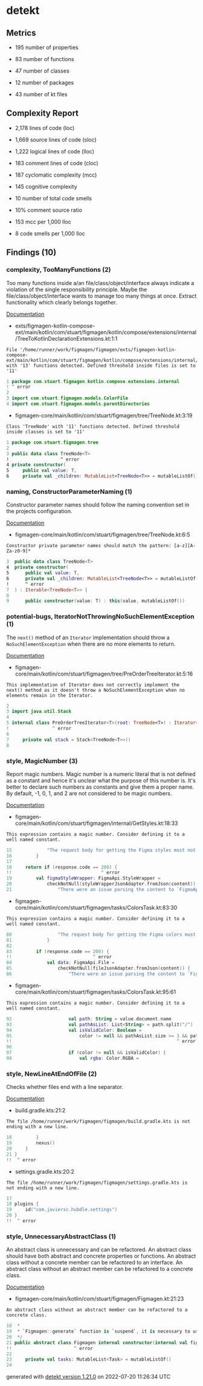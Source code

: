 # detekt

## Metrics

* 195 number of properties

* 83 number of functions

* 47 number of classes

* 12 number of packages

* 43 number of kt files

## Complexity Report

* 2,178 lines of code (loc)

* 1,669 source lines of code (sloc)

* 1,222 logical lines of code (lloc)

* 183 comment lines of code (cloc)

* 187 cyclomatic complexity (mcc)

* 145 cognitive complexity

* 10 number of total code smells

* 10% comment source ratio

* 153 mcc per 1,000 lloc

* 8 code smells per 1,000 lloc

## Findings (10)

### complexity, TooManyFunctions (2)

Too many functions inside a/an file/class/object/interface always indicate a violation of the single responsibility principle. Maybe the file/class/object/interface wants to manage too many things at once. Extract functionality which clearly belongs together.

[Documentation](https://detekt.dev/docs/rules/complexity#toomanyfunctions)

* exts/figmagen-kotlin-compose-ext/main/kotlin/com/stuart/figmagen/kotlin/compose/extensions/internal/TreeToKotlinDeclarationExtensions.kt:1:1
```
File '/home/runner/work/figmagen/figmagen/exts/figmagen-kotlin-compose-ext/main/kotlin/com/stuart/figmagen/kotlin/compose/extensions/internal/TreeToKotlinDeclarationExtensions.kt' with '13' functions detected. Defined threshold inside files is set to '11'
```
```kotlin
1 package com.stuart.figmagen.kotlin.compose.extensions.internal
! ^ error
2 
3 import com.stuart.figmagen.models.ColorFile
4 import com.stuart.figmagen.models.parentDirectories

```

* figmagen-core/main/kotlin/com/stuart/figmagen/tree/TreeNode.kt:3:19
```
Class 'TreeNode' with '11' functions detected. Defined threshold inside classes is set to '11'
```
```kotlin
1 package com.stuart.figmagen.tree
2 
3 public data class TreeNode<T>
!                   ^ error
4 private constructor(
5     public val value: T,
6     private val _children: MutableList<TreeNode<T>> = mutableListOf()

```

### naming, ConstructorParameterNaming (1)

Constructor parameter names should follow the naming convention set in the projects configuration.

[Documentation](https://detekt.dev/docs/rules/naming#constructorparameternaming)

* figmagen-core/main/kotlin/com/stuart/figmagen/tree/TreeNode.kt:6:5
```
Constructor private parameter names should match the pattern: [a-z][A-Za-z0-9]*
```
```kotlin
3  public data class TreeNode<T>
4  private constructor(
5      public val value: T,
6      private val _children: MutableList<TreeNode<T>> = mutableListOf()
!      ^ error
7  ) : Iterable<TreeNode<T>> {
8  
9      public constructor(value: T) : this(value, mutableListOf())

```

### potential-bugs, IteratorNotThrowingNoSuchElementException (1)

The `next()` method of an `Iterator` implementation should throw a `NoSuchElementException` when there are no more elements to return.

[Documentation](https://detekt.dev/docs/rules/potential-bugs#iteratornotthrowingnosuchelementexception)

* figmagen-core/main/kotlin/com/stuart/figmagen/tree/PreOrderTreeIterator.kt:5:16
```
This implementation of Iterator does not correctly implement the next() method as it doesn't throw a NoSuchElementException when no elements remain in the Iterator.
```
```kotlin
2 
3 import java.util.Stack
4 
5 internal class PreOrderTreeIterator<T>(root: TreeNode<T>) : Iterator<TreeNode<T>> {
!                ^ error
6 
7     private val stack = Stack<TreeNode<T>>()
8 

```

### style, MagicNumber (3)

Report magic numbers. Magic number is a numeric literal that is not defined as a constant and hence it's unclear what the purpose of this number is. It's better to declare such numbers as constants and give them a proper name. By default, -1, 0, 1, and 2 are not considered to be magic numbers.

[Documentation](https://detekt.dev/docs/rules/style#magicnumber)

* figmagen-core/main/kotlin/com/stuart/figmagen/internal/GetStyles.kt:18:33
```
This expression contains a magic number. Consider defining it to a well named constant.
```
```kotlin
15             "The request body for getting the Figma styles must not be null, check the file provided"
16         }
17 
18     return if (response.code == 200) {
!!                                 ^ error
19         val figmaStyleWrapper: FigmaApi.StyleWrapper =
20             checkNotNull(styleWrapperJsonAdapter.fromJson(content)) {
21                 "There were an issue parsing the content to `FigmaApi.StyleWrapper`"

```

* figmagen-core/main/kotlin/com/stuart/figmagen/tasks/ColorsTask.kt:83:30
```
This expression contains a magic number. Consider defining it to a well named constant.
```
```kotlin
80                 "The request body for getting the Figma colors must not be null, check the file provided"
81             }
82 
83         if (response.code == 200) {
!!                              ^ error
84             val data: FigmaApi.File =
85                 checkNotNull(fileJsonAdapter.fromJson(content)) {
86                     "There were an issue parsing the content to `FigmaApi.File`"

```

* figmagen-core/main/kotlin/com/stuart/figmagen/tasks/ColorsTask.kt:95:61
```
This expression contains a magic number. Consider defining it to a well named constant.
```
```kotlin
92                     val path: String = value.document.name
93                     val pathAsList: List<String> = path.split("/")
94                     val isValidColor: Boolean =
95                         color != null && pathAsList.size >= 3 && pathAsList.isColor
!!                                                             ^ error
96 
97                     if (color != null && isValidColor) {
98                         val rgba: Color.RGBA =

```

### style, NewLineAtEndOfFile (2)

Checks whether files end with a line separator.

[Documentation](https://detekt.dev/docs/rules/style#newlineatendoffile)

* build.gradle.kts:21:2
```
The file /home/runner/work/figmagen/figmagen/build.gradle.kts is not ending with a new line.
```
```kotlin
18         }
19         nexus()
20     }
21 }
!!  ^ error

```

* settings.gradle.kts:20:2
```
The file /home/runner/work/figmagen/figmagen/settings.gradle.kts is not ending with a new line.
```
```kotlin
17 
18 plugins {
19     id("com.javiersc.hubdle.settings")
20 }
!!  ^ error

```

### style, UnnecessaryAbstractClass (1)

An abstract class is unnecessary and can be refactored. An abstract class should have both abstract and concrete properties or functions. An abstract class without a concrete member can be refactored to an interface. An abstract class without an abstract member can be refactored to a concrete class.

[Documentation](https://detekt.dev/docs/rules/style#unnecessaryabstractclass)

* figmagen-core/main/kotlin/com/stuart/figmagen/Figmagen.kt:21:23
```
An abstract class without an abstract member can be refactored to a concrete class.
```
```kotlin
18  *
19  * `Figmagen::generate` function is `suspend`, it is necessary to use Kotlin Coroutines to run it.
20  */
21 public abstract class Figmagen internal constructor(internal val figmaToken: String) {
!!                       ^ error
22 
23     private val tasks: MutableList<Task> = mutableListOf()
24 

```

generated with [detekt version 1.21.0](https://detekt.dev/) on 2022-07-20 11:26:34 UTC
